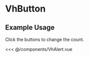 <script setup>
import VhAlert from './../../components/VhAlert.vue'
</script>
# VhButton

## Example Usage

Click the buttons to change the count.

<DemoContainer>
  <VhAlert/>
</DemoContainer>

<<< @/components/VhAlert.vue
